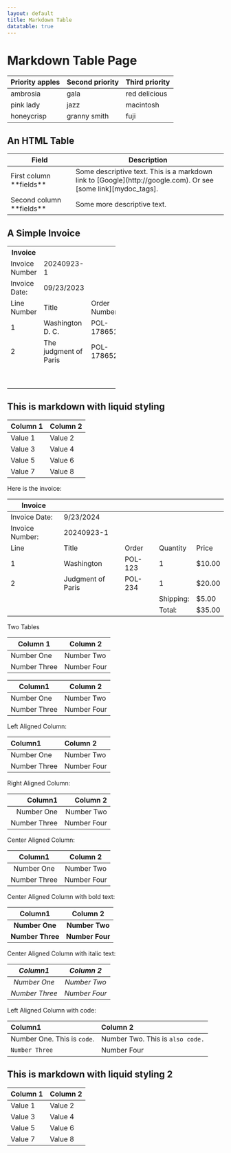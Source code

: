 ```yaml
---
layout: default
title: Markdown Table
datatable: true
---
```


# Markdown Table Page

| Priority apples | Second priority | Third priority |
|-------|--------|---------|
| ambrosia | gala | red delicious |
| pink lady | jazz | macintosh |
| honeycrisp | granny smith | fuji |

<p></p>
<p></p>
<h2>An HTML Table</h2>

<table>
<colgroup>
<col width="30%" />
<col width="70%" />
</colgroup>
<thead>
<tr class="header">
<th>Field</th>
<th>Description</th>
</tr>
</thead>
<tbody>
<tr>
<td markdown="span">First column **fields**</td>
<td markdown="span">Some descriptive text. This is a markdown link to [Google](http://google.com). Or see [some link][mydoc_tags].</td>
</tr>
<tr>
<td markdown="span">Second column **fields**</td>
<td markdown="span">Some more descriptive text.
</td>
</tr>
</tbody>
</table>

<h2>A Simple Invoice</h2>

<table style="width:50%">
  <tr>
    <th>Invoice</th>
    <th></th>
    <th></th>
    <th></th>
    <th></th>
  </tr>
  <tr>
    <td>Invoice Number</td>
    <td>20240923-1</td>
    <td></td>
    <td></td>
    <td>Vendor:Vendor Inc.</td>
  </tr>
  <tr>
    <td>Invoice Date:</td>
    <td>09/23/2023</td>
    <td></td>
    <td></td>
    <td>Buyer: Library</td>
  </tr>
  <tr>
    <td>Line Number</td>
    <td>Title</td>
    <td>Order Number</td>
    <td>Quantity</td>
    <td>Price</td>
  </tr>
  <tr>
    <td>1</td>
    <td>Washington D. C.</td>
    <td>POL-178651</td>
    <td>1</td>
    <td>$20.00</td>
  </tr>
  <tr>
    <td>2</td>
    <td>The judgment of Paris</td>
    <td>POL-178652</td>
    <td>1</td>
    <td>$20.00</td>
  </tr>
  <tr>
    <td></td>
    <td></td>
    <td></td>
    <td>Shipping:</td>
    <td>$5.00</td>
  </tr>
  <tr>
    <td></td>
    <td></td>
    <td></td>
    <td>Total:</td>
    <td>$35.00</td>
  </tr>
</table>

<h2>This is markdown with liquid styling</h2>

<table>
  <thead>
    <tr>
      <th>Column 1</th>
      <th>Column 2</th>
    </tr>
  </thead>
  <tbody>
      <tr style="background-color: 'white';">
        <td>Value 1</td>
        <td>Value 2</td>
      </tr>
      <tr style="background-color: '#f0f0f0';">
        <td>Value 3</td>
        <td>Value 4</td>
      </tr>
      <tr style="background-color: 'white';">
        <td>Value 5</td>
        <td>Value 6</td>
      </tr>      
      <tr style="background-color: '#f0f0f0';">
        <td>Value 7</td>
        <td>Value 8</td>
      </tr>
  </tbody>
</table>

<p>Here is the invoice:</p>

| Invoice         |                   |         |           |        |
|-----------------|-------------------|---------|-----------|--------|
| Invoice Date:   | 9/23/2024         |         |           |        |
| Invoice Number: | 20240923-1        |         |           |        |
| Line            | Title             | Order   | Quantity  | Price  |
| 1               | Washington        | POL-123 | 1         | $10.00 |
| 2               | Judgment of Paris | POL-234 | 1         | $20.00 |
|                 |                   |         | Shipping: | $5.00  |
|                 |                   |         | Total:    | $35.00 |

<p>Two Tables</p>
<table>
  <thead>
    <th>Column 1</th>
    <th>Column 2</th>
  </thead>
  <tbody>
  <tr>
    <td>Number One</td>
    <td>Number Two</td>
  </tr>
  <tr>
    <td>Number Three</td>
    <td>Number Four</td>
  </tr>
  </tbody>
</table>


| Column1     | Column 2
|-------------|-------------|
| Number One  | Number Two  |
| Number Three| Number Four |

Left Aligned Column:

| Column1     | Column 2
|:------------|:------------|
| Number One  | Number Two  |
| Number Three| Number Four |

Right Aligned Column:

| Column1     | Column 2
|------------:|------------:|
| Number One  | Number Two  |
| Number Three| Number Four |

Center Aligned Column:

| Column1     | Column 2
|:-----------:|:-----------:|
| Number One  | Number Two  |
| Number Three| Number Four |

Center Aligned Column with bold text:

| **Column1**     | **Column 2**
|:-----------:|:-----------:|
| **Number One**  | **Number Two**  |
| **Number Three**| **Number Four** |

Center Aligned Column with italic text:

| *Column1*     | *Column 2*
|:-----------:|:-----------:|
| *Number One*  | *Number Two*  |
| *Number Three*| *Number Four* |

Left Aligned Column with code:

| Column1     | Column 2
|:------------|:------------|
| Number One. This is `code`.  | Number Two. This is `also code.`  |
| `Number Three`| Number Four |

<h2>This is markdown with liquid styling 2</h2>

<table>
  <thead>
    <tr>
      <th>Column 1</th>
      <th>Column 2</th>
    </tr>
  </thead>
  <tbody>
      <tr style="background-color: '#f0f0f0';">
        <td>Value 1</td>
        <td>Value 2</td>
      </tr>
      <tr style="background-color: '#f0f0f0';">
        <td>Value 3</td>
        <td>Value 4</td>
      </tr>
      <tr style="background-color: '#f0f0f0';">
        <td>Value 5</td>
        <td>Value 6</td>
      </tr>      
      <tr style="background-color: '#f0f0f0';">
        <td>Value 7</td>
        <td>Value 8</td>
      </tr>
  </tbody>
</table>
